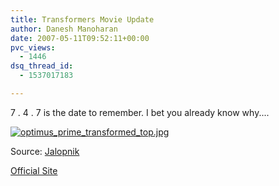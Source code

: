 ```yaml
---
title: Transformers Movie Update
author: Danesh Manoharan
date: 2007-05-11T09:52:11+00:00
pvc_views:
  - 1446
dsq_thread_id:
  - 1537017183

---
```

7 . 4 . 7 is the date to remember. I bet you already know why....

[![optimus_prime_transformed_top.jpg][1]][2]

Source: [Jalopnik][3]

[Official Site][4]

 [1]: /wp-content/uploads/2007/05/optimus_prime_transformed_top.jpg
 [2]: /wp-content/uploads/2007/05/optimus_prime_transformed_top.jpg "optimus_prime_transformed_top.jpg"
 [3]: http://www.jalopnik.com/
 [4]: http://www.transformersmovie.com/